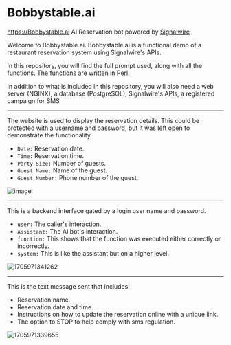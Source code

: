 # Bobbystable.ai
https://Bobbystable.ai AI Reservation bot powered by [Signalwire](https://signalwire.com/?utm_source=bobbystable.ai)


Welcome to Bobbystable.ai. Bobbystable.ai is a functional demo of a restaurant reservation system using Signalwire's APIs.

In this repository, you will find the full prompt used, along with all the functions. The functions are written in Perl.

In addition to what is included in this repository, you will also need a web server (NGINX), a database (PostgreSQL), Signalwire's APIs, a registered campaign for SMS



-------------------

The website is used to display the reservation details. This could be protected with a username and password, but it was left open to demonstrate the functionality.

- `Date:` Reservation date.
- `Time:` Reservation time.
- `Party Size:` Number of guests.
- `Guest Name:` Name of the guest.
- `Guest Number:` Phone number of the guest.

![image](https://github.com/Len-PGH/Bobbystable.ai/assets/13131198/5a03a103-83df-495b-bc98-8de136fa5cdc)


---------------------------

This is a backend interface gated by a login user name and password.

- `user:` The caller's interaction.
- `Assistant:` The AI bot's interaction.
- `function:` This shows that the function was executed either correctly or incorrectly.
- `system:` This is like the assistant but on a higher level.

![1705971341262](https://github.com/Len-PGH/Bobbystable.ai/assets/13131198/772e91b4-0338-41b3-aa33-29e5f295cc2d)


----------------------------

This is the text message sent that includes:

- Reservation name.
- Reservation date and time.
- Instructions on how to update the reservation online with a unique link.
- The option to STOP to help comply with sms regulation.

![1705971339655](https://github.com/Len-PGH/Bobbystable.ai/assets/13131198/1319f8e2-4cf2-4d8e-a1b1-e22ca9717649)









